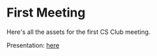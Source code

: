 First Meeting
===

Here's all the assets for the first CS Club meeting.

Presentation: [here](https://cdn.rawgit.com/bakercs/about/master/meetings/1/presentation.html#1)
